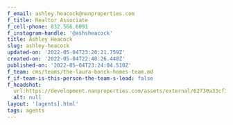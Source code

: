 ```yaml
---
f_email: ashley.heacock@nanproperties.com
f_title: Realtor Associate
f_cell-phone: 832.566.6091
f_instagram-handle: '@ashsheacock'
title: Ashley Heacock
slug: ashley-heacock
updated-on: '2022-05-04T23:20:21.759Z'
created-on: '2022-05-04T22:40:26.448Z'
published-on: '2022-05-04T23:24:04.510Z'
f_team: cms/teams/the-laura-bonck-homes-team.md
f_if-team-is-this-person-the-team-s-lead: false
f_headshot:
  url:https://development.nanproperties.com/assets/external/62730a33cf778fa276d50be7_heacock2c20ashley.JPG
  alt: null
layout: '[agents].html'
tags: agents
---
```



